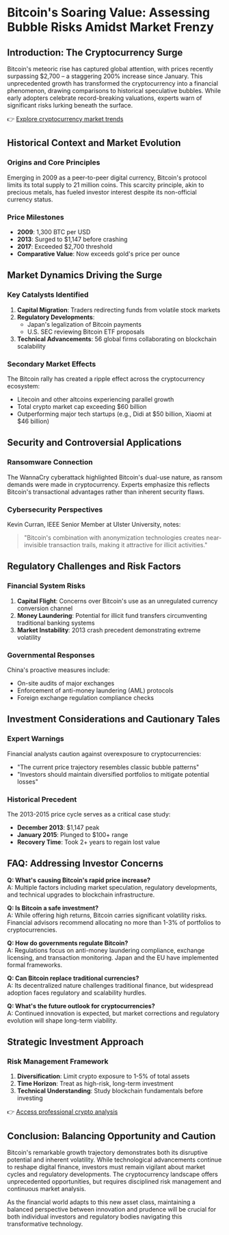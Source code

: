 # Bitcoin's Soaring Value: Assessing Bubble Risks Amidst Market Frenzy  

## Introduction: The Cryptocurrency Surge  
Bitcoin's meteoric rise has captured global attention, with prices recently surpassing $2,700 – a staggering 200% increase since January. This unprecedented growth has transformed the cryptocurrency into a financial phenomenon, drawing comparisons to historical speculative bubbles. While early adopters celebrate record-breaking valuations, experts warn of significant risks lurking beneath the surface.  

👉 [Explore cryptocurrency market trends](https://bit.ly/okx-bonus)  

## Historical Context and Market Evolution  
### Origins and Core Principles  
Emerging in 2009 as a peer-to-peer digital currency, Bitcoin's protocol limits its total supply to 21 million coins. This scarcity principle, akin to precious metals, has fueled investor interest despite its non-official currency status.  

### Price Milestones  
- **2009**: 1,300 BTC per USD  
- **2013**: Surged to $1,147 before crashing  
- **2017**: Exceeded $2,700 threshold  
- **Comparative Value**: Now exceeds gold's price per ounce  

## Market Dynamics Driving the Surge  
### Key Catalysts Identified  
1. **Capital Migration**: Traders redirecting funds from volatile stock markets  
2. **Regulatory Developments**:  
   - Japan's legalization of Bitcoin payments  
   - U.S. SEC reviewing Bitcoin ETF proposals  
3. **Technical Advancements**: 56 global firms collaborating on blockchain scalability  

### Secondary Market Effects  
The Bitcoin rally has created a ripple effect across the cryptocurrency ecosystem:  
- Litecoin and other altcoins experiencing parallel growth  
- Total crypto market cap exceeding $60 billion  
- Outperforming major tech startups (e.g., Didi at $50 billion, Xiaomi at $46 billion)  

## Security and Controversial Applications  
### Ransomware Connection  
The WannaCry cyberattack highlighted Bitcoin's dual-use nature, as ransom demands were made in cryptocurrency. Experts emphasize this reflects Bitcoin's transactional advantages rather than inherent security flaws.  

### Cybersecurity Perspectives  
Kevin Curran, IEEE Senior Member at Ulster University, notes:  
> "Bitcoin's combination with anonymization technologies creates near-invisible transaction trails, making it attractive for illicit activities."  

## Regulatory Challenges and Risk Factors  
### Financial System Risks  
1. **Capital Flight**: Concerns over Bitcoin's use as an unregulated currency conversion channel  
2. **Money Laundering**: Potential for illicit fund transfers circumventing traditional banking systems  
3. **Market Instability**: 2013 crash precedent demonstrating extreme volatility  

### Governmental Responses  
China's proactive measures include:  
- On-site audits of major exchanges  
- Enforcement of anti-money laundering (AML) protocols  
- Foreign exchange regulation compliance checks  

## Investment Considerations and Cautionary Tales  
### Expert Warnings  
Financial analysts caution against overexposure to cryptocurrencies:  
- "The current price trajectory resembles classic bubble patterns"  
- "Investors should maintain diversified portfolios to mitigate potential losses"  

### Historical Precedent  
The 2013-2015 price cycle serves as a critical case study:  
- **December 2013**: $1,147 peak  
- **January 2015**: Plunged to $100+ range  
- **Recovery Time**: Took 2+ years to regain lost value  

## FAQ: Addressing Investor Concerns  

**Q: What's causing Bitcoin's rapid price increase?**  
A: Multiple factors including market speculation, regulatory developments, and technical upgrades to blockchain infrastructure.  

**Q: Is Bitcoin a safe investment?**  
A: While offering high returns, Bitcoin carries significant volatility risks. Financial advisors recommend allocating no more than 1-3% of portfolios to cryptocurrencies.  

**Q: How do governments regulate Bitcoin?**  
A: Regulations focus on anti-money laundering compliance, exchange licensing, and transaction monitoring. Japan and the EU have implemented formal frameworks.  

**Q: Can Bitcoin replace traditional currencies?**  
A: Its decentralized nature challenges traditional finance, but widespread adoption faces regulatory and scalability hurdles.  

**Q: What's the future outlook for cryptocurrencies?**  
A: Continued innovation is expected, but market corrections and regulatory evolution will shape long-term viability.  

## Strategic Investment Approach  
### Risk Management Framework  
1. **Diversification**: Limit crypto exposure to 1-5% of total assets  
2. **Time Horizon**: Treat as high-risk, long-term investment  
3. **Technical Understanding**: Study blockchain fundamentals before investing  

👉 [Access professional crypto analysis](https://bit.ly/okx-bonus)  

## Conclusion: Balancing Opportunity and Caution  
Bitcoin's remarkable growth trajectory demonstrates both its disruptive potential and inherent volatility. While technological advancements continue to reshape digital finance, investors must remain vigilant about market cycles and regulatory developments. The cryptocurrency landscape offers unprecedented opportunities, but requires disciplined risk management and continuous market analysis.  

As the financial world adapts to this new asset class, maintaining a balanced perspective between innovation and prudence will be crucial for both individual investors and regulatory bodies navigating this transformative technology.